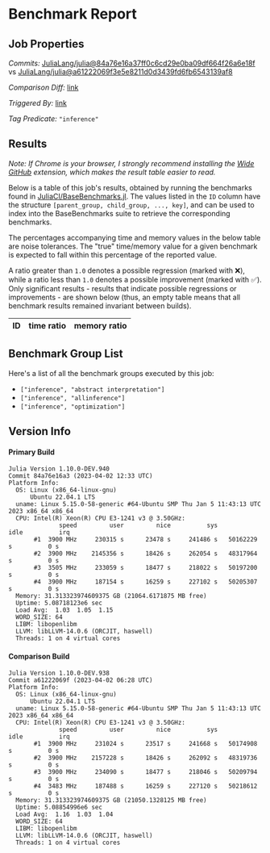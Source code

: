 # Benchmark Report

## Job Properties

*Commits:* [JuliaLang/julia@84a76e16a37ff0c6cd29e0ba09df664f26a6e18f](https://github.com/JuliaLang/julia/commit/84a76e16a37ff0c6cd29e0ba09df664f26a6e18f) vs [JuliaLang/julia@a61222069f3e5e8211d0d3439fd6fb6543139af8](https://github.com/JuliaLang/julia/commit/a61222069f3e5e8211d0d3439fd6fb6543139af8)

*Comparison Diff:* [link](https://github.com/JuliaLang/julia/compare/a61222069f3e5e8211d0d3439fd6fb6543139af8..84a76e16a37ff0c6cd29e0ba09df664f26a6e18f)

*Triggered By:* [link](https://github.com/JuliaLang/julia/pull/49225#issuecomment-1493359036)

*Tag Predicate:* `"inference"`

## Results

*Note: If Chrome is your browser, I strongly recommend installing the [Wide GitHub](https://chrome.google.com/webstore/detail/wide-github/kaalofacklcidaampbokdplbklpeldpj?hl=en)
extension, which makes the result table easier to read.*

Below is a table of this job's results, obtained by running the benchmarks found in
[JuliaCI/BaseBenchmarks.jl](https://github.com/JuliaCI/BaseBenchmarks.jl). The values
listed in the `ID` column have the structure `[parent_group, child_group, ..., key]`,
and can be used to index into the BaseBenchmarks suite to retrieve the corresponding
benchmarks.

The percentages accompanying time and memory values in the below table are noise tolerances. The "true"
time/memory value for a given benchmark is expected to fall within this percentage of the reported value.

A ratio greater than `1.0` denotes a possible regression (marked with :x:), while a ratio less
than `1.0` denotes a possible improvement (marked with :white_check_mark:). Only significant results - results
that indicate possible regressions or improvements - are shown below (thus, an empty table means that all
benchmark results remained invariant between builds).

| ID | time ratio | memory ratio |
|----|------------|--------------|

## Benchmark Group List

Here's a list of all the benchmark groups executed by this job:

- `["inference", "abstract interpretation"]`
- `["inference", "allinference"]`
- `["inference", "optimization"]`

## Version Info

#### Primary Build

```
Julia Version 1.10.0-DEV.940
Commit 84a76e16a3 (2023-04-02 12:33 UTC)
Platform Info:
  OS: Linux (x86_64-linux-gnu)
      Ubuntu 22.04.1 LTS
  uname: Linux 5.15.0-58-generic #64-Ubuntu SMP Thu Jan 5 11:43:13 UTC 2023 x86_64 x86_64
  CPU: Intel(R) Xeon(R) CPU E3-1241 v3 @ 3.50GHz: 
              speed         user         nice          sys         idle          irq
       #1  3900 MHz     230315 s      23478 s     241486 s   50162229 s          0 s
       #2  3900 MHz    2145356 s      18426 s     262054 s   48317964 s          0 s
       #3  3505 MHz     233059 s      18477 s     218022 s   50197200 s          0 s
       #4  3900 MHz     187154 s      16259 s     227102 s   50205307 s          0 s
  Memory: 31.313323974609375 GB (21064.6171875 MB free)
  Uptime: 5.08718123e6 sec
  Load Avg:  1.03  1.05  1.15
  WORD_SIZE: 64
  LIBM: libopenlibm
  LLVM: libLLVM-14.0.6 (ORCJIT, haswell)
  Threads: 1 on 4 virtual cores

```

#### Comparison Build

```
Julia Version 1.10.0-DEV.938
Commit a61222069f (2023-04-02 06:28 UTC)
Platform Info:
  OS: Linux (x86_64-linux-gnu)
      Ubuntu 22.04.1 LTS
  uname: Linux 5.15.0-58-generic #64-Ubuntu SMP Thu Jan 5 11:43:13 UTC 2023 x86_64 x86_64
  CPU: Intel(R) Xeon(R) CPU E3-1241 v3 @ 3.50GHz: 
              speed         user         nice          sys         idle          irq
       #1  3900 MHz     231024 s      23517 s     241668 s   50174908 s          0 s
       #2  3900 MHz    2157228 s      18426 s     262092 s   48319736 s          0 s
       #3  3900 MHz     234090 s      18477 s     218046 s   50209794 s          0 s
       #4  3483 MHz     187488 s      16259 s     227120 s   50218612 s          0 s
  Memory: 31.313323974609375 GB (21050.1328125 MB free)
  Uptime: 5.08854996e6 sec
  Load Avg:  1.16  1.03  1.04
  WORD_SIZE: 64
  LIBM: libopenlibm
  LLVM: libLLVM-14.0.6 (ORCJIT, haswell)
  Threads: 1 on 4 virtual cores

```

